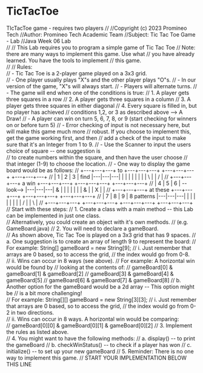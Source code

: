 # TicTacToe
TIcTacToe game - requires two players
//
//Copyright (c) 2023 Promineo Tech
//Author:  Promineo Tech Academic Team
//Subject:  Tic Tac Toe Game - Lab
//Java Week 06 Lab  
//
	// This Lab requires you to program a simple game of Tic Tac Toe
	// 		 Note:  there are many ways to implement this game.  Use what 
	//		  		you have already learned.  You have the tools to implement
	//		  		this game.  
	//
	// Rules:  
	//		- Tic Tac Toe is a 2-player game played on a 3x3 grid.  
	//		- One player usually plays "X"s and the other player plays "O"s.
	// 		- In our version of the game, "X"s will always start.
	//		- Players will alternate turns.
	// 		- The game will end when one of the conditions is true:
	//				1. A player gets three squares in a row 
	//				2. A player gets three squares in a column
	//				3. A player gets three squares in either diagonal
	//				4. Every square is filled in, but no player has achieved 
	//					conditions 1,2, or 3 as described above --> A Draw!
	//		- A player can win on turn 5, 6, 7, 8, or 9 (start checking for winners on or before turn 5)
	//		- Error checking of input is not necessary here, but will make this game much more
	//				robust.  If you choose to implement this, get the game working first, and then
	//				add a check of the input to make sure that it's an Integer from 1 to 9.
	//		- Use the Scanner to input the users choice of square -- one suggestion is  
	//				to create numbers within the square, and then have the user choose 
	//				that integer (1-9) to choose the location.
	//		- One way to display the game board would be as follows:
	//				+---+---+---+       to		+---+---+---+		+---+---+---+		+---+---+---+
	//				| 1 | 2 | 3 |	   find		|---|---|---|		| | | | | | |		| \ |   | / |
	//				+---+---+---+	   a win	+---+---+---+		+---+---+---+		+---+---+---+
	//				| 4 | 5 | 6 |	-- look-->	|---|---|---|	&	| | | | | | |   & 	|   | X |   |
	//				+---+---+---+	 at these	+---+---+---+		+---+---+---+		+---+---+---+
	//				| 7 | 8 | 9 |	8 patterns	|---|---|---|		| | | | | | |		| / |   | \ |
	//				+---+---+---+		        +---+---+---+		+---+---+---+		+---+---+---+
	// Start with these steps:
	//		1. Create a class with a main method -- this Lab can be implemented in just one class.	
	//				Alternatively, you could create an object with it's own methods. 
	//				(e.g. GameBoard.java)
	//		2. You will need to declare a gameBoard.  
	//				As shown above, Tic Tac Toe is played on a 3x3 grid that has 9 spaces. 
	//					a. One suggestion is to create an array of length 9 to represent the board:
	//						For example:  String[] gameBoard = new String[9]; 
	//							i. Just remember that arrays are 0 based, so to access the grid, 
	//							the index would go from 0-8.  
	//							ii. Wins can occur in 8 ways (see above).
	//								For example: A horizontal win would be found by 
	//								looking at the contents of: 
	//									gameBoard[0] & gameBoard[1] & gameBoard[2] 
	//									gameBoard[3] & gameBoard[4] & gameBoard[5] 
	//									gameBoard[6] & gameBoard[7] & gameBoard[8] 
	//					b. Another option for the gameBoard would be a 2d array -- This option might be
	//						is a bit more challenging!  
	//						For example:  String[][] gameBoard = new String[3][3];
	//							i. Just remember that arrays are 0 based, so to access the grid, 
	//							the index would go from 0-2 in two directions.  
	//							ii. Wins can occur in 8 ways.  A horizontal win would be comparing:  
	//									gameBoard[0][0] & gameBoard[0][1] & gameBoard[0][2] 
	//		3.  Implement the rules as listed above.  
	//		4.  You might want to have the following methods:
	//					a. display() -- to print the gameBoard
	//					b. checkWinStatus() -- to check if a player has won
	//					c. initialize() -- to set up your new gameBoard	
	//		5.  Reminder:  There is no one way to implement this game.
	// START YOUR IMPLEMENTATION BELOW THIS LINE
